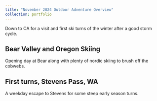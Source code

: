```yaml
---
title: "November 2024 Outdoor Adventure Overview"
collection: portfolio
---
```

Down to CA for a visit and first ski turns of the winter after a good storm cycle.

## Bear Valley and Oregon Skiing
Opening day at Bear along with plenty of nordic skiing to brush off the cobwebs.

<div class="strava-embed-placeholder" data-embed-type="activity" data-embed-id="13005175554" data-style="standard" data-from-embed="false"></div><script src="https://strava-embeds.com/embed.js"></script>

<div class="strava-embed-placeholder" data-embed-type="activity" data-embed-id="13011375881" data-style="standard" data-from-embed="false"></div><script src="https://strava-embeds.com/embed.js"></script>

## First turns, Stevens Pass, WA
A weekday escape to Stevens for some steep early season turns.

<div class="strava-embed-placeholder" data-embed-type="activity" data-embed-id="12952555770" data-style="standard" data-from-embed="false"></div><script src="https://strava-embeds.com/embed.js"></script>

